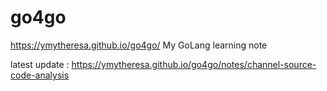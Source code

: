 # go4go

https://ymytheresa.github.io/go4go/
My GoLang learning note

latest update : https://ymytheresa.github.io/go4go/notes/channel-source-code-analysis